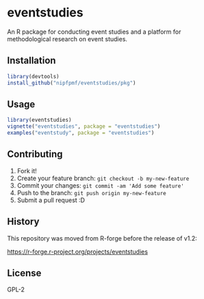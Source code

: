 # eventstudies

An R package for conducting event studies and a platform for
methodological research on event studies.

## Installation

```R
library(devtools)
install_github("nipfpmf/eventstudies/pkg")
```

## Usage

```R
library(eventstudies)
vignette("eventstudies", package = "eventstudies")
examples("eventstudy", package = "eventstudies")
```

## Contributing

1. Fork it!
2. Create your feature branch: `git checkout -b my-new-feature`
3. Commit your changes: `git commit -am 'Add some feature'`
4. Push to the branch: `git push origin my-new-feature`
5. Submit a pull request :D

## History

This repository was moved from R-forge before the release of v1.2:

<https://r-forge.r-project.org/projects/eventstudies>

## License

GPL-2
